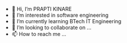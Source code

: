 - 👋 Hi, I’m PRAPTI KINARE 
- 👀 I’m interested in software engineering 
- 🌱 I’m currently learning BTech IT Engineering 
- 💞️ I’m looking to collaborate on ...
- 📫 How to reach me ...

<!---
Prapti1307/Prapti1307 is a ✨ special ✨ repository because its `README.md` (this file) appears on your GitHub profile.
You can click the Preview link to take a look at your changes.
--->
